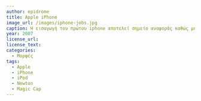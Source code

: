 ```yaml
---
author: epidrome
title: Apple iPhone 
image_url: /images/iphone-jobs.jpg
caption: Η εισαγωγή του πρώτου iphone αποτελεί σημείο αναφοράς καθώς μέσα σε λιγότερο από δέκα χρόνια περισσότεροι άνθρωποι θα είχαν μια παρόμοια κινητή συσκευή με οθόνη αφής ως βασικό σύστημα καθημερινής διάδρασης, παρά τον παραδοσιακό επιτραπέζιο υπολογιστή, ο οποίος θα κρατήσει την θέση του περισσότερο ως υπολογιστής ανάπτυξης. 
year: 2007 
license_url: 
license_text: 
categories:
  - Μορφές 
tags:
  - Apple
  - iPhone 
  - iPod
  - Newton
  - Magic Cap
---
```

